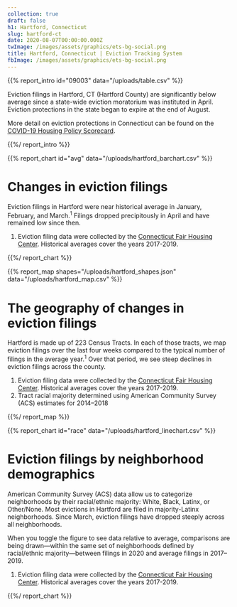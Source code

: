 ```yaml
---
collection: true
draft: false
h1: Hartford, Connecticut
slug: hartford-ct
date: 2020-08-07T00:00:00.000Z
twImage: /images/assets/graphics/ets-bg-social.png
title: Hartford, Connecticut | Eviction Tracking System
fbImage: /images/assets/graphics/ets-bg-social.png
---
```


{{% report_intro id="09003" data="/uploads/table.csv" %}}





Eviction filings in Hartford, CT (Hartford County) are significantly below average since a state-wide eviction moratorium was instituted in April. Eviction protections in the state began to expire at the end of August. 

More detail on eviction protections in Connecticut can be found on the [COVID-19 Housing Policy Scorecard](https://evictionlab.org/covid-policy-scorecard/ct/).





{{%/ report_intro %}}



{{% report_chart id="avg" data="/uploads/hartford_barchart.csv" %}}



# Changes in eviction filings

Eviction filings in Hartford were near historical average in January, February, and March.<sup>1</sup> Filings dropped precipitously in April and have remained low since then. 

1. Eviction filing data were collected by the [Connecticut Fair Housing Center](https://www.ctfairhousing.org/). Historical averages cover the years 2017-2019.



{{%/ report_chart %}}



{{% report_map shapes="/uploads/hartford_shapes.json" data="/uploads/hartford_map.csv" %}}

# The geography of changes in eviction filings

Hartford is made up of 223 Census Tracts. In each of those tracts, we map eviction filings over the last four weeks compared to the typical number of filings in the average year.<sup>1</sup> Over that period, we see steep declines in eviction filings across the county.

1. Eviction filing data were collected by the [Connecticut Fair Housing Center](https://www.ctfairhousing.org/). Historical averages cover the years 2017-2019.
2. Tract racial majority determined using American Community Survey (ACS) estimates for 2014–2018

{{%/ report_map %}}



{{% report_chart id="race" data="/uploads/hartford_linechart.csv" %}}



# Eviction filings by neighborhood demographics

American Community Survey (ACS) data allow us to categorize neighborhoods by their racial/ethnic majority: White, Black, Latinx, or Other/None. Most evictions in Hartford are filed in majority-Latinx neighborhoods. Since March, eviction filings have dropped steeply across all neighborhoods.

When you toggle the figure to see data relative to average, comparisons are being drawn—within the same set of neighborhoods defined by racial/ethnic majority—between filings in 2020 and average filings in 2017–2019.

1. Eviction filing data were collected by the [Connecticut Fair Housing Center](https://www.ctfairhousing.org/). Historical averages cover the years 2017-2019.



{{%/ report_chart %}}